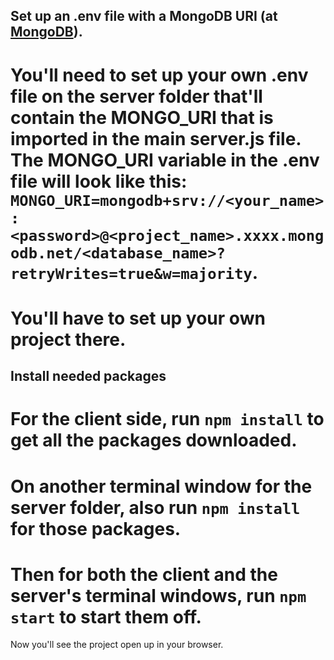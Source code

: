 ## Set up an .env file with a MongoDB URI (at [MongoDB](https://account.mongodb.com/account/login)).

# You'll need to set up your own .env file on the server folder that'll contain the MONGO_URI that is imported in the main server.js file. The MONGO_URI variable in the .env file will look like this: `MONGO_URI=mongodb+srv://<your_name>:<password>@<project_name>.xxxx.mongodb.net/<database_name>?retryWrites=true&w=majority`.
# You'll have to set up your own project there.

## Install needed packages

# For the client side, run `npm install` to get all the packages downloaded.
# On another terminal window for the server folder, also run `npm install` for those packages.
# Then for both the client and the server's terminal windows, run `npm start` to start them off.

Now you'll see the project open up in your browser.
